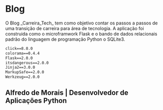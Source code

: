 # Blog

<p>O Blog _Carreira_Tech_ tem como objetivo contar os passos a passos de uma transição de carreira para área de tecnologia. A aplicação foi construida como o microframwork Flask e o bando de dados relacionais padrão do linguagem de programação Python o SQLite3.</p>

~~~cmd
click==8.0.0
colorama==0.4.4
Flask==2.0.0
itsdangerous==2.0.0
Jinja2==3.0.0
MarkupSafe==2.0.0
Werkzeug==2.0.0
~~~

## Alfredo de Morais | Desenvolvedor de Aplicações Python
